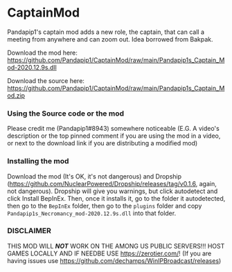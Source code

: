 # CaptainMod

Pandapip1's captain mod adds a new role, the captain, that can call a meeting from anywhere and can zoom out. Idea borrowed from Bakpak.

Download the mod here: https://github.com/Pandapip1/CaptainMod/raw/main/Pandapip1s_Captain_Mod-2020.12.9s.dll

Download the source here: https://github.com/Pandapip1/CaptainMod/raw/main/Pandapip1s_Captain_Mod.zip

### Using the Source code or the mod

Please credit me (Pandapip1#8943) somewhere noticeable (E.G. A video's description or the top pinned comment if you are using the mod in a video, or next to the download link if you are distributing a modified mod)

### Installing the mod

Download the mod (It's OK, it's not dangerous) and Dropship (https://github.com/NuclearPowered/Dropship/releases/tag/v0.1.6, again, not dangerous). Dropship will give you warnings, but click autodetect and click Install BepInEx. Then, once it installs it, go to the folder it autodetected, then go to the `BepInEx` folder, then go to the `plugins` folder and copy `Pandapip1s_Necromancy_mod-2020.12.9s.dll` into that folder.

### DISCLAIMER

THIS MOD WILL ***NOT*** WORK ON THE AMONG US PUBLIC SERVERS!!! HOST GAMES LOCALLY AND IF NEEDBE USE https://zerotier.com/! (If you are having issues use https://github.com/dechamps/WinIPBroadcast/releases)
